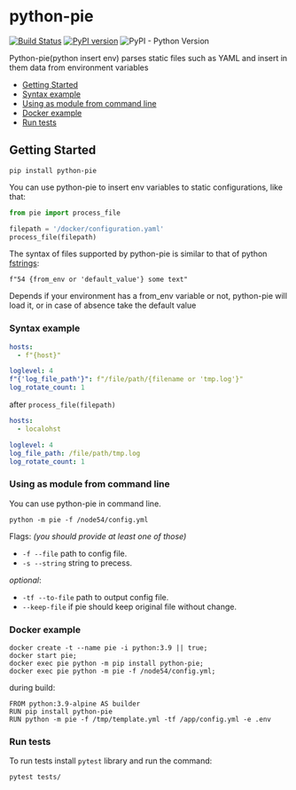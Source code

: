 # python-pie

[![Build Status](https://github.com/igorMIA/python-pie/actions/workflows/tests.yaml/badge.svg)](https://github.com/igorMIA/python-pie/actions/workflows/tests.yaml)
[![PyPI version](https://badge.fury.io/py/python-pie.svg)](https://badge.fury.io/py/python-pie)
![PyPI - Python Version](https://img.shields.io/pypi/pyversions/python-pie?style=plastic)

Python-pie(python insert env) parses static files such as YAML and insert in them data from environment variables

- [Getting Started](#getting-started)
- [Syntax example](#syntax-example)
- [Using as module from command line](#using-as-module-from-command-line)
- [Docker example](#docker-example)
- [Run tests](#run-tests)

## Getting Started

```shell
pip install python-pie
```

You can use python-pie to insert env variables to static configurations,
like that:

```python
from pie import process_file

filepath = '/docker/configuration.yaml'
process_file(filepath)
```

The syntax of files supported by python-pie is similar
to that of python [fstrings](https://www.python.org/dev/peps/pep-0498/):

`f"54 {from_env or 'default_value'} some text"`

Depends if your environment has a from_env variable or not, python-pie will load it,
or in case of absence take the default value


### Syntax example

```yaml
hosts:
  - f"{host}"

loglevel: 4
f"{'log_file_path'}": f"/file/path/{filename or 'tmp.log'}"
log_rotate_count: 1
```

after `process_file(filepath)`

```yaml
hosts:
  - localohst

loglevel: 4
log_file_path: /file/path/tmp.log
log_rotate_count: 1
```

### Using as module from command line

You can use python-pie in command line.
```shell
python -m pie -f /node54/config.yml
```

Flags:
*(you should provide at least one of those)*

- `-f --file` path to config file.
- `-s --string` string to precess.

*optional*:
- `-tf --to-file` path to output config file.
- `--keep-file` if pie should keep original file without change.

### Docker example

```shell
docker create -t --name pie -i python:3.9 || true;
docker start pie;
docker exec pie python -m pip install python-pie;
docker exec pie python -m pie -f /node54/config.yml;
```

during build:

```shell
FROM python:3.9-alpine AS builder
RUN pip install python-pie
RUN python -m pie -f /tmp/template.yml -tf /app/config.yml -e .env
```

### Run tests

To run tests install `pytest` library and run the command: 

```shell
pytest tests/
```
